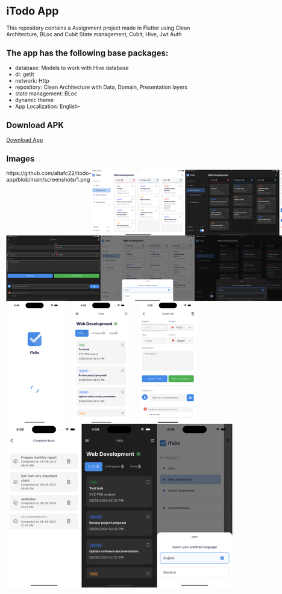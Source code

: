 # iTodo App
This repository contains a Assignment project made in Flutter using Clean Architecture, BLoc and Cubit State management, Cubit, Hive, Jwt Auth


## The app has the following base packages:
- database: Models to work with Hive database
- di: getIt
- network: Http
- repository: Clean Architecture with Data, Domain, Presentation layers
- state management: BLoc 
- dynamic theme
- App Localization: English-

## Download APK
<div style="display: flex; justify-content: space-between;">
    <a href="https://github.com/altafc22/todo-app/blob/main/apk/app-release.apk">Download App</a>
</div>

## Images
<div style="display: flex; justify-content: space-between;">
https://github.com/altafc22/itodo-app/blob/main/screenshots/1.png
    <img src="https://github.com/altafc22/itodo-app/blob/main/screenshots/t1.png" width="250">
    <img src="https://github.com/altafc22/itodo-app/blob/main/screenshots/t2.png" width="250">
    <img src="https://github.com/altafc22/itodo-app/blob/main/screenshots/t3.png" width="250">
</div>
<div style="display: flex; justify-content: space-between;">
    <img src="https://github.com/altafc22/itodo-app/blob/main/screenshots/t4.png" width="250">
    <img src="https://github.com/altafc22/itodo-app/blob/main/screenshots/t5.png" width="250">
    <img src="https://github.com/altafc22/itodo-app/blob/main/screenshots/t6.png" width="250">
</div>

<div style="display: flex; justify-content: space-between;">
    <img src="https://github.com/altafc22/itodo-app/blob/main/screenshots/1.png" width="150">
    <img src="https://github.com/altafc22/itodo-app/blob/main/screenshots/2.png" width="150">
    <img src="https://github.com/altafc22/itodo-app/blob/main/screenshots/3.png" width="150">
</div>
<div style="display: flex; justify-content: space-between;">
    <img src="https://github.com/altafc22/itodo-app/blob/main/screenshots/4.png" width="200">
    <img src="https://github.com/altafc22/itodo-app/blob/main/screenshots/5.png" width="200">
    <img src="https://github.com/altafc22/itodo-app/blob/main/screenshots/6.png" width="200">
</div>

